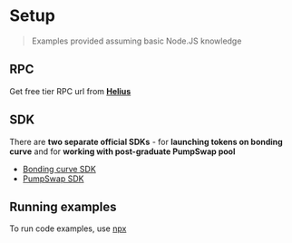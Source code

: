 # Setup

> Examples provided assuming basic Node.JS knowledge

## RPC

Get free tier RPC url from [**Helius**](https://www.helius.dev/)

## SDK

There are **two separate official SDKs** - for **launching tokens on bonding curve** and for **working with post-graduate PumpSwap pool**

- [Bonding curve SDK](https://www.npmjs.com/package/@pump-fun/pump-sdk)
- [PumpSwap SDK](https://www.npmjs.com/package/@pump-fun/pump-swap-sdk)

## Running examples

To run code examples, use [npx](https://docs.npmjs.com/cli/v8/commands/npx)
